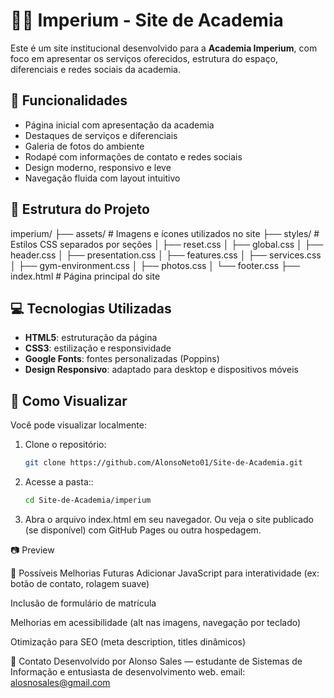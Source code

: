 # 🏋️‍♂️ Imperium - Site de Academia

Este é um site institucional desenvolvido para a **Academia Imperium**, com foco em apresentar os serviços oferecidos, estrutura do espaço, diferenciais e redes sociais da academia.

## 📌 Funcionalidades

- Página inicial com apresentação da academia
- Destaques de serviços e diferenciais
- Galeria de fotos do ambiente
- Rodapé com informações de contato e redes sociais
- Design moderno, responsivo e leve
- Navegação fluida com layout intuitivo

## 📁 Estrutura do Projeto

imperium/
├── assets/ # Imagens e ícones utilizados no site
├── styles/ # Estilos CSS separados por seções
│ ├── reset.css
│ ├── global.css
│ ├── header.css
│ ├── presentation.css
│ ├── features.css
│ ├── services.css
│ ├── gym-environment.css
│ ├── photos.css
│ └── footer.css
├── index.html # Página principal do site

## 💻 Tecnologias Utilizadas

- **HTML5**: estruturação da página
- **CSS3**: estilização e responsividade
- **Google Fonts**: fontes personalizadas (Poppins)
- **Design Responsivo**: adaptado para desktop e dispositivos móveis

## 🚀 Como Visualizar

Você pode visualizar localmente:

1. Clone o repositório:
   ```bash
   git clone https://github.com/AlonsoNeto01/Site-de-Academia.git

2. Acesse a pasta::
   ```bash
   cd Site-de-Academia/imperium
3. Abra o arquivo index.html em seu navegador.
   Ou veja o site publicado (se disponível) com GitHub Pages ou outra hospedagem.

📷 Preview

🔧 Possíveis Melhorias Futuras
Adicionar JavaScript para interatividade (ex: botão de contato, rolagem suave)

Inclusão de formulário de matrícula

Melhorias em acessibilidade (alt nas imagens, navegação por teclado)

Otimização para SEO (meta description, titles dinâmicos)

📩 Contato
Desenvolvido por Alonso Sales — estudante de Sistemas de Informação e entusiasta de desenvolvimento web.
email: alosnosales@gmail.com
